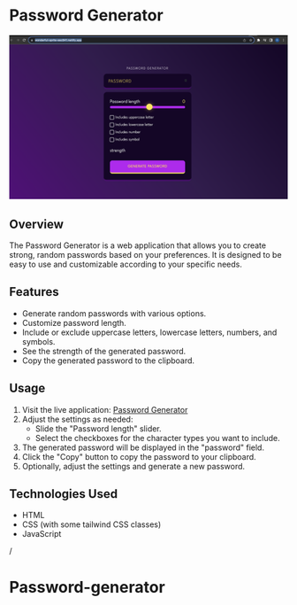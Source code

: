 # Password Generator

![Password Generator Screenshot](ss.png)

## Overview

The Password Generator is a web application that allows you to create strong, random passwords based on your preferences. It is designed to be easy to use and customizable according to your specific needs.

## Features

- Generate random passwords with various options.
- Customize password length.
- Include or exclude uppercase letters, lowercase letters, numbers, and symbols.
- See the strength of the generated password.
- Copy the generated password to the clipboard.

## Usage

1. Visit the live application: [Password Generator](https://wonderful-sprite-eec841.netlify.app/)
2. Adjust the settings as needed:
   - Slide the "Password length" slider.
   - Select the checkboxes for the character types you want to include.
3. The generated password will be displayed in the "password" field.
4. Click the "Copy" button to copy the password to your clipboard.
5. Optionally, adjust the settings and generate a new password.

## Technologies Used

- HTML
- CSS (with some tailwind CSS classes)
- JavaScript

/
# Password-generator